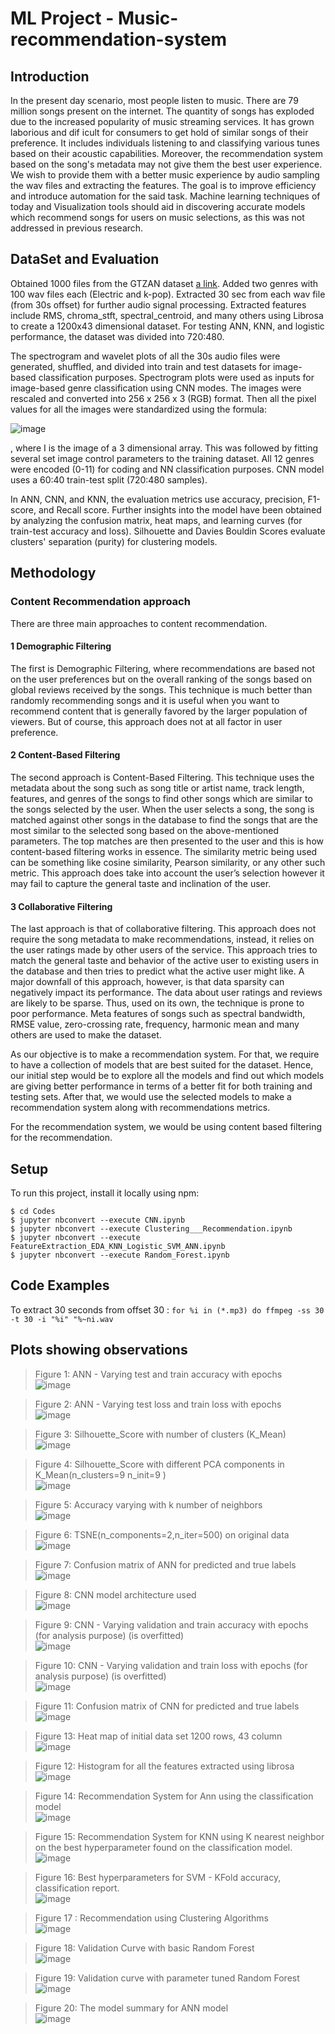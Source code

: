 # ML Project - Music-recommendation-system

## Introduction
In the present day scenario, most people listen to music. There are 79 million songs present on the internet. The quantity of songs has exploded due to the increased popularity of music streaming services. It has grown laborious and dif icult for consumers to get hold of similar songs of their preference. It includes individuals listening to and classifying various tunes based on their acoustic capabilities. Moreover, the recommendation system based on the song's metadata may not give them the best user experience. We wish to provide them with a better music experience by audio sampling the wav files and extracting the features. The goal is to improve efficiency and introduce automation for the said task. Machine learning techniques of today and Visualization tools should aid in discovering accurate models which recommend songs for users on music selections, as this was not addressed in previous research.

## DataSet and Evaluation
Obtained 1000 files from the GTZAN dataset [a link](https://www.kaggle.com/andradaolteanu/gtzan-dataset-music-genre-classification).
Added two genres with 100 wav files each (Electric and k-pop). Extracted 30 sec from each wav file (from 30s offset) for further audio signal processing. Extracted features include RMS, chroma_stft, spectral_centroid, and many others using Librosa to create a 1200x43 dimensional dataset. For testing ANN, KNN, and logistic performance, the dataset was divided into 720:480.

The spectrogram and wavelet plots of all the 30s audio files were generated, shuffled, and divided into train and test datasets for image-based classification purposes. 
Spectrogram plots were used as inputs for image-based genre classification using CNN modes. The images were rescaled and converted into 256 x 256 x 3 (RGB) format. Then all the pixel values for all the images were standardized using the formula: 

![image](https://user-images.githubusercontent.com/81826357/170856907-f4624929-ec0a-446b-a9f0-6f02f53ba267.png)

, where I is the image of a 3 dimensional array. This was followed by fitting several set image control parameters to the training dataset. All 12 genres were encoded (0-11) for coding and NN classification purposes. CNN model uses a 60:40 train-test split (720:480 samples).

In ANN, CNN, and KNN, the evaluation metrics use accuracy, precision, F1-score, and Recall score. 
Further insights into the model have been obtained by analyzing the confusion matrix, heat maps, and learning curves (for train-test accuracy and loss). Silhouette and Davies Bouldin Scores evaluate clusters' separation (purity) for clustering models.


## Methodology

### Content Recommendation approach

There are three main approaches to content recommendation. 

#### 1 Demographic Filtering

The first is Demographic Filtering, where recommendations are based not on the user preferences but on the overall ranking of the songs based on global reviews received by the songs. 
This technique is much better than randomly recommending songs and it is useful when you want to recommend content that is generally favored by the larger population of viewers. But of course, this approach does not at all factor in user preference. 

#### 2 Content-Based Filtering

The second approach is Content-Based Filtering. This technique uses the metadata about the song such as song title or artist name, track length, features, and genres of the songs to find other songs which are similar to the songs selected by the user. When the user selects a song, the song is matched against other songs in the database to find the songs that are the most similar to the selected song based on the above-mentioned parameters. The top matches are then presented to the user and this is how content-based filtering works in essence. The similarity metric being used can be something like cosine similarity, Pearson similarity, or any other such metric. This approach does take into account the user’s selection however it may fail to capture the general taste and inclination of the user. 

#### 3 Collaborative Filtering

The last approach is that of collaborative filtering. This approach does not require the song metadata to make recommendations, instead, it relies on the user ratings made by other users of the service. This approach tries to match the general taste and behavior of the active user to existing users in the database and then tries to predict what the active user might like. A major downfall of this approach, however, is that data sparsity can negatively impact its performance. The data about user ratings and reviews are likely to be sparse. Thus, used on its own, the technique is prone to poor performance.
Meta features of songs such as spectral bandwidth, RMSE value, zero-crossing rate, frequency, harmonic mean and many others are used to make the dataset.

As our objective is to make a recommendation system. For that, we require to have a collection of models that are best suited for the dataset. Hence, our initial step would be to explore all the models and find out which models are giving better performance in terms of a better fit for both training and testing sets. After that, we would use the selected models to make a recommendation system along with recommendations metrics.

For the recommendation system, we would be using content based filtering for the recommendation.


## Setup
To run this project, install it locally using npm:
```
$ cd Codes
$ jupyter nbconvert --execute CNN.ipynb
$ jupyter nbconvert --execute Clustering___Recommendation.ipynb
$ jupyter nbconvert --execute FeatureExtraction_EDA_KNN_Logistic_SVM_ANN.ipynb
$ jupyter nbconvert --execute Random_Forest.ipynb
```

## Code Examples
To extract 30 seconds from offset 30 : `for %i in (*.mp3) do ffmpeg -ss 30 -t 30 -i "%i" "%~ni.wav`

## Plots showing observations
> Figure 1: ANN - Varying test and train accuracy with epochs <br />
![image](https://user-images.githubusercontent.com/81826357/170858268-6b368612-48c0-4edd-8d54-e8827e7d8951.png)

> Figure 2: ANN - Varying test loss and train loss with epochs <br />
![image](https://user-images.githubusercontent.com/81826357/170858266-ac19883e-c9a0-404b-9f00-f96b4aca9cb4.png)

> Figure 3: Silhouette_Score with number of clusters (K_Mean) <br />
![image](https://user-images.githubusercontent.com/81826357/170858263-c694b583-cc10-425a-b5ba-c1d37cf7ceed.png)

> Figure 4: Silhouette_Score with different PCA components in K_Mean(n_clusters=9 n_init=9 ) <br />
![image](https://user-images.githubusercontent.com/81826357/170858261-522b1414-48b6-42c4-bea5-14fdbea8538e.png)

> Figure 5: Accuracy varying with k number of neighbors <br />
![image](https://user-images.githubusercontent.com/81826357/170858258-5a68c299-dc6c-43fe-a5cf-1c3283035256.png)

> Figure 6: TSNE(n_components=2,n_iter=500) on original data <br />
![image](https://user-images.githubusercontent.com/81826357/170858253-156baaa2-452e-412b-910a-979b2e659059.png)

> Figure 7: Confusion matrix of ANN for predicted and true labels <br />
![image](https://user-images.githubusercontent.com/81826357/170858249-7f1934b1-108c-443b-b107-555e79aff67b.png)

> Figure 8: CNN model architecture used  <br />
![image](https://user-images.githubusercontent.com/81826357/170858246-60278427-86be-4de3-8290-ae6bea9bbb50.png)

> Figure 9: CNN - Varying validation and train accuracy with epochs (for analysis purpose) (is overfitted) <br />
![image](https://user-images.githubusercontent.com/81826357/170858241-54f7f43b-dadb-408e-9811-9097120e07ed.png)

> Figure 10: CNN - Varying validation and train loss with epochs (for analysis purpose) (is overfitted) <br />
![image](https://user-images.githubusercontent.com/81826357/170858237-e94c7df5-3e10-4c3b-936a-c7cb9ca7b4aa.png)

> Figure 11: Confusion matrix of CNN for predicted and true labels  <br />
![image](https://user-images.githubusercontent.com/81826357/170858187-ef265a79-835d-425e-93bc-45bae21e0489.png)

> Figure 13: Heat map of initial data set 1200 rows, 43 column <br />
![image](https://user-images.githubusercontent.com/81826357/170858190-ec4e1bf5-a9ad-45e3-8ad3-361e1911541a.png)

> Figure 12: Histogram for all the features extracted using librosa <br />
![image](https://user-images.githubusercontent.com/81826357/170858150-2a6e9e15-17c5-4126-a779-5865569665b7.png)

> Figure 14: Recommendation System for Ann using the classification model <br />
![image](https://user-images.githubusercontent.com/81826357/170858173-35eebea2-cfd1-40bd-8e06-b38b3ecec879.png)

> Figure 15: Recommendation System for KNN using K nearest neighbor on the best hyperparameter found on the classification model. <br />
![image](https://user-images.githubusercontent.com/81826357/170858138-ea7bc676-3e0b-4bc0-8e09-21e662aaab66.png)

> Figure 16: Best hyperparameters for SVM - KFold accuracy, classification report. <br />
![image](https://user-images.githubusercontent.com/81826357/170858129-0539c45b-7437-45e5-b3de-b02e798475c2.png)

> Figure 17 : Recommendation using Clustering Algorithms <br />
![image](https://user-images.githubusercontent.com/81826357/170858088-2029eebf-a2c8-4f1e-8a42-033651e72bcf.png)

> Figure 18: Validation Curve with basic Random Forest <br />
![image](https://user-images.githubusercontent.com/81826357/170858113-95d2623a-643b-48a4-b5ae-7ae90345c450.png)

> Figure 19: Validation curve with parameter tuned Random Forest <br />
![image](https://user-images.githubusercontent.com/81826357/170858106-416f307d-acb7-42b8-bd48-a3978556e64a.png)

> Figure 20: The model summary for ANN model <br />
![image](https://user-images.githubusercontent.com/81826357/170858100-d592aa48-b302-498a-a4e3-8406fcf8abad.png)
